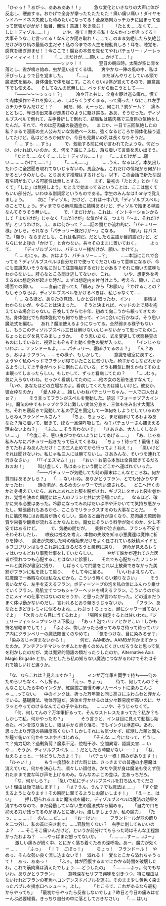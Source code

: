 「ひゃっ！？あがっ、あああああ！！」
　
　急な変化といきなりの大声に体が反応し、硬直する。おかげで全身が攣ったたたたたた！痛い痛い痛い！ダイヤモンドハードネス失敗した時みたいになってる！全身筋肉カッチカチに固まって張って緊張がががが！駄目、無理！意識！吹き飛ぶ！
　
　「たとえ……なくて……しに！ディゾル……！」
　
　いや、待て！耐えろ私！なんかインが言ってる！大事そうなこと言ってる！なんとか聞き取れ！ここでこのまま気絶したら気絶芸だけが取り柄の最低の主だぞ！私の今までの人生を総動員しろ！耳を、聴覚を、感覚を研ぎ澄ませ！！今ここで！魔女の本気を見せてやれパチュリー・ノーレッジィィィィィ！！！
　
　「……まだけが……願い……かけて……！」
　
　
　
　――――――――ッッッ！！
　
　
　翌日の朝四時。太陽が空に青を落とし、雀が鳴き始め、虫が這い出てくる頃。
　爽やかな一陣の風の中、私は汗びっしょりで目を覚ました。
　
　「……」
　
　まだぼんやりとしている頭で魔法式を編み、身体強化で体を起こす。これくらいは体が覚えてるので、無意識下でも使える。
　そしてなんの気無しに、ベッドから動こうとして――
　
　「――〜〜〜っっっ！？」
　
　冷や汗と共に、全身を駆け巡る痺れ。慌てて肉体操作でそれを抑えこみ、しばらくうずくまる。って痛った！なにこれ左手カチカチなんだけど！？
　
　何だ、何、えーっと、何これ？罰ゲーム？
　痛みとともに、昨日の出来事が走馬灯のように駆け巡る。ああ、そうだった。ディゾルブスペルで倒れて、左手骨折して倒れて、結局私は筋肉痛で三度目の気絶をしたんだ。それで、今のは筋肉痛の後遺症か。
　まじか、一日で三回気絶したの私？まるで漫画の主人公みたいな気絶ペースね。強くなるどころか弱体化繰り返してたけど。私はどろろか何かか。今日も見舞いの列は長くなりそうだ。
　
　「……すぅ……すぅ」
　
　で、気絶する前に何か言われてたような。何だっけ、かければいいのか。え、何を？誰に？ふむ、落ち着いて言葉を思い出そう。
　
　『たとえ……なくて……しに！ディゾル……！』
　『……まだけが……願い…………かけて……！』
　
　「……ん……」
　
　……うん、なるほど。本気出したわりに全然聞き取れてないじゃないの。馬鹿か私。これだけの情報から何がわかるというのかしら。とりあえず推理はするけども。以下、この会話で新たな固有名詞が出ている可能性は無しとする。
　
　まず、最初の「たとえ」とか「なくて」「しに」は無視しよう。たとえで始まってるということは、ここは無くてもいい部分だ。いわゆる副詞節というものである。学生のみんなはif onlyで覚えましょう。
　
　次に「ディゾル」だけど、これは十中八九「ディゾルブスペル」のことでしょう。ディまでなら解除魔法に結構あるけど、ディゾルで始まる単語なんてそうそう無いし。
　
　で、「まだけが」。これは、イントネーションからして「まだ/けが」じゃなく「ま/だけが」な気がする。つまり「〜ま、それだけが」というわけだ。え、まは何かって？……話の間とか流れ的に、「パチュリー様」かしら。それなら「パチュリー様だけが〜」になる。
　
　「願い」はパスで。「願う」ならまだしも、これは名詞だ。だとしたら主語か目的語だけど、どちらにせよ後の「かけて」と合わない。共々そのままに置いておく。
　
　よって、
　
　『ディゾルブスペル、パチュリー様だけが、願い、かけて』。
　
　「……むにゃ。あ、おはよう、パチュリー……？」
　
　……本当にこれで合ってる？ディゾルブスペルは自分だけで使ってくださいねって意味になるが、今にも意識失いそうな私に対して注意喚起するだけとかある？それに願いの意味もわからないし。肝心なところ聞き逃してないか、これ。
　
　いや、想定外を考えるのは想定外が起きた時だ。まずは想定内を片付けよう。考えろ、願い、この場面での願い。
　……直前に言ってた「頼み」から「お願い」？かけることの？もしそうならば、ディゾルブスペルをかけるべきは、私じゃなくて……
　
　「……なるほど。あなたの覚悟、しかと受け取ったわ、イン」
　
　事情はわからないが、やることは決まった。
　そうと決まれば、ベッドの上で膝を抱えている場合じゃない。召喚してから七十年、初めて向こうから頼ってきたのだ。身体強化でも肉体強化でも何でも使って、インに会いに行かねば。そう思い魔法式を編む。
　あれ？魔法使えるようになってる。全然弱まる様子もないし、もうこのディゾルブスペル三日は解けないんじゃないかって思ってたのに。ちょっとログを見てみましょうか。
　そう思い立ち、式を変更して状態検査のものにしていると、視界にもぞもぞと動く金色の髪が入った。
　
　「インじゃないわよ……フランドールよ。……パチュリー、寝ぼけてるのぉ？」
　「ん？あら、おはようフラン。……その様子、もしかして」
　
　意識を寝室に戻すと、ようやく私のベッドでフランが寝ていたことに気づいた。椅子からしなだれかかるようにして上半身がベッドに倒れこんでいる。どうも眠気に耐えかねてそのまま眠ってしまったらしい。もしかして、ずっと看病してたの？
　
　「……むぅ。気に入らないわね。せっかく看病してたのに……他の女の名前を出すなんて」
　「いや、あなたはどの立場なのよ。看病してくれたのは嬉しいけど。彼女か、彼女枠なのか」
　「愛人枠よ……嬉しいわねパチュリーちゃん、一人で四人分よぉ？」
　
　そう言ってフランがスペルを発動した。禁忌『フォーオブアカインド』。魔法の中でもトップクラスに難しい実体分身を、三体も生み出す大魔法だ。それを寝起きで発動して私の手足を固定して一体何をしようとしているのかしらねえフランドールさん？
　
　「ちょ、ちょっと、まだ寝ぼけてるわよねあなた？落ち着いて、起きて、ほら一旦深呼吸して。ね？パチュリーさん捕まえる理由ないよね？」
　「ふふ……そう言わないで」
　「さあさあ、大人しくしなさい……」
　「今度こそ、悪い虫がつかないようにしてあげる……」
　「あ、じゃあ私みんなにパチュリー起きたって伝えてくるね」
　「ちょっ！待って！最後！起きてたわよねあんただけ！この三人止めてから行ってよ！ねえ！」
　「悪いけどそれは聞けないわ。私じゃ私三人には勝てないし。さあみんな、そいつを連れて行きなさい」
　「「「イエスマム！」」」
　「おい！お前ら本当は全員起きてるだろおぉお！」
　
　叫び虚しく、私はあっという間にどこかへ運ばれていった。
　
　
　
　
　
　「――パチュリーが気絶してた時の顛末はこんなところね。何か質問はあるかしら？」
　「……ないわね。ありがとうフラン、とても分かりやすかったわ」
　
　頭の泡が、ぬるめのシャワーで洗い流される。
　どこへ行くのかと身構えていたら、あれよあれよと服を脱がされ、ギプスにタオルと袋を巻かれ、覚悟を決めた瞬間には三人のフランと共に大浴場にいた。
　なるほど、確かに来る必要はあった。冷静になってみればだいぶ冷や汗かいてて気持ち悪かったし。緊張疲れもあるから、ここらでリラックスするのも大事なことだ。
　それに筋肉痛にはお風呂が効くらしい。温めると血行が良くなり、筋肉痛の原因物質や栄養や酸素が流れるとかなんとか。魔女にそういう科学が効くのか、少し不安ではあるけど。
　
　で、気絶の間だが。
　美鈴が泣き崩れ、フランも不安でそわそわしだし、
　咲夜は戒名を考え、本物の失敗を知る小悪魔達は魔神に祈りを捧げ、
　魔法が失敗した時の後始末だけをよく任されている妖精メイドとホフゴブリンはもうこれ逆に生きるだろうと業務に戻り、
　運命が見えるレミィはいつもどおり事務仕事をしていたらしい。
　
　やがて誰かが連れてきた医者が呆れつつも心配することはないと診察し、
　それでも心配だったフランドールと美鈴が寝室に残り、
　しばらくして門番をこれ以上放棄できなかった美鈴がフランに私を託して戻り、
　そして今に至る。
　
　「いいわよ礼なんて。紅魔館で一番暇なのは私なんだから。こういう時くらい頼りなさい」
　
　そう言いながら、左手を支えるフラン。ボディーソープの泡を私の体にふんわり乗せていくフラン。鳥肌立てつつもシャワーヘッドを構えるフラン。こういうのがまさにメイドの仕事ではないのだろうか、と思ったが言わなかった。どの道まだうまく体は動かないのだし、言われるとおり頼ろうじゃないか。
　
　「フラン、あなたときどきレミィに似るわよね……わぷっ！ちょっと、顔にシャワー当てないでよ」
　「次言ったら目に当てるわよ」
　「場所を指定するとは甘いわね。『ジェリーフィッシュプリンセス下級』」
　「あっ！泡でバリアとかせこい！しかも符名省略までして！」
　「ふふふ、悔しかったら破ってみなさ待って待ってバリア内にクランベリーの魔法陣置くのやめて」
　「気をつけな、目に染みるぜ？」
　「染みるじゃ済まないから！」
　
　
何だ、AAMBか。AAMBが何かまずかったのか。アンチアンチマジックボムとか書くのめんどくさいだろうなと思って気を利かしたのだが、実は魔界的隠語の類だったりしたのか。Alternative Axis Magic Brigade とか。だとしたら私の知らない魔法につながるわけでそれはそれで嬉しいけど違うか。
　

　「な、ならこれは？見えますか？」
　
　インが万年筆を両手で持ち――何のためらいもなく、へし折る。
　
　「えっ、ちょっ」
　
　待て、何してんの？そんなことしたら中のインクが、紅魔館ご自慢の赤いカーペットに染みこんじゃ……ってない。
　中のインクは、折った万年筆と同じ高さにふわふわと浮かんでいる。基礎魔法、物体浮遊だ。液体を浮かせるのは少々難易度が高いのに、サラッとやってのけるなんてこの子やるわね。
　……いや、そうじゃなくて。
　
　「何、何してんの？万年筆折るって、そんなストレスたまってた？私か？もしかして私、何かやったの？」
　　
　そう言うと、インは目に見えて動揺し始めた。ペンを取り落とし、紙は手から滑り落ち、でもインクは浮遊中。あれ、思ったより浮遊の熟練度高くない？しかしそれにも気づかず、紅潮した頬と潤んだ瞳で俯いて何かをつぶやきはじめる。
　
　「そんな……今になって、どうして？効力切れ？過剰負荷？魔素不足、位相干渉、空間異常、認識災害……いや……そうか、ディゾルブスペル……！だとしたら時間がない――！」
　「ね、ねえちょっと、一体どうしたのよ！？」
　「パチュリー様！頼みがあります！」
　「ひゃい！」
　
　もう一度顔を上げた時には、さっきまでの普通の小悪魔は消えていた。何かを決心した、凛々しい顔付き。かたや我が身は魔法も使えず倒れたままで変な叫び声を上げるのみ。なんなのよこの差は。主あっちだろ。
　
　「な、何かしら？」
　「急いで私にディゾルブスペルを打ち込んでください！理由は後で話します！」
　「は？うん、うん？でも魔法は……」
　「すぐ使えるようになります！その瞬間に撃てるようにお願いします！」
　「えーと、はい」
　
　押し切られるままに魔法式を編む。ディゾルブスペルは魔法の効果を消すものなので、まだ発動していない生の魔法式なら編める。
　
「自力で口を抑える力が残ってるのがほんとに凄いわ。渡しましょうか、私の魔力」
　「たっ、…………！　のん……だ……」
　「おーけい」
　
　フランドールが羽の飾りを二つ外し、私の首に突き刺す。……容赦無くない？　右手に刺してもいいのよ？　……そこそこ痛いんだけど。というか前分けてもらった時はそんな工程無かったわよね？　……やっぱまだ怒ってないか。
　
　「…………すー……はー」
　
　激しい痛みが続く中、とにかく落ち着くための深呼吸。あー、魔力が効くー……
　
　「ふっ」
　「！？　ごぼっ！」
　
　ちょっ！　フランドール！　やめっ、そんな勢い良く流し込まないで！　溢れる！　変なとこから溢れちゃうって！　あっ、ああっ！
　
　「ふぅ。体が回復するまでにかかる時間を破壊したわ。これで筋肉痛は消えたでしょう……どうしたの」
　「…………ふっ。何でもないわ。ありがとうフラン」
　
　意味深なセリフで興味を引きつつ、特に理由はないけれどフランの死角へコンデンスドバブルを運ぶ。そのまま少し黄色く染まったバブルを排水口へシュート。よし。
　
　「ところで、これがあるなら最初からやっても」
　「最初からやったら反省しないでしょ？昨日と今日の痛みはぜーんぶ必要経費。きっちり自分の中に落としておきなさい」
　「……はい」

　
　
　